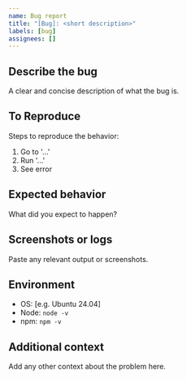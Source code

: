 ```yaml
---
name: Bug report
title: "[Bug]: <short description>"
labels: [bug]
assignees: []
---
```


## Describe the bug
A clear and concise description of what the bug is.

## To Reproduce
Steps to reproduce the behavior:
1. Go to '...'
2. Run '...'
3. See error

## Expected behavior
What did you expect to happen?

## Screenshots or logs
Paste any relevant output or screenshots.

## Environment
- OS: [e.g. Ubuntu 24.04]
- Node: `node -v`
- npm: `npm -v`

## Additional context
Add any other context about the problem here.